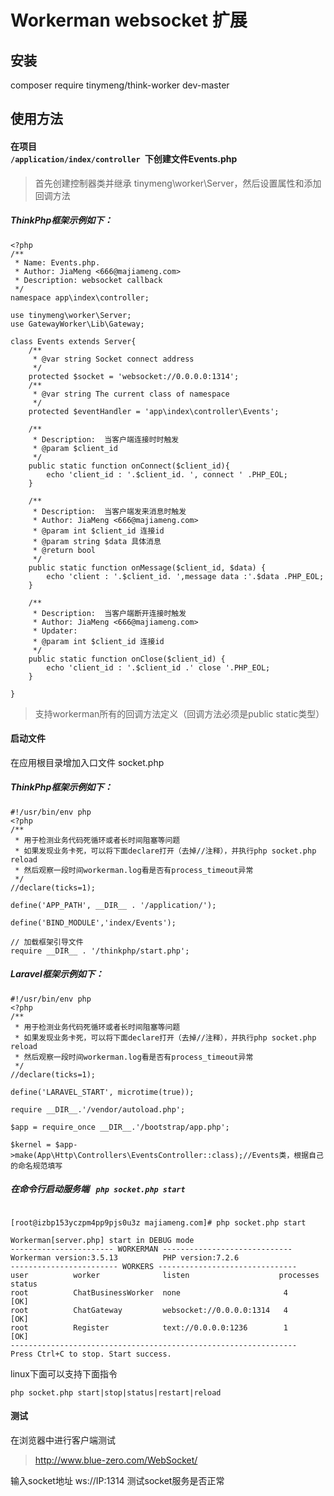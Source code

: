 Workerman websocket 扩展
===============

## 安装
composer require tinymeng/think-worker dev-master

## 使用方法

#### 在项目<code> /application/index/controller </code>下创建文件Events.php

> 首先创建控制器类并继承 tinymeng\worker\Server，然后设置属性和添加回调方法

##### ThinkPhp框架示例如下：
~~~
<?php
/**
 * Name: Events.php.
 * Author: JiaMeng <666@majiameng.com>
 * Description: websocket callback
 */
namespace app\index\controller;

use tinymeng\worker\Server;
use GatewayWorker\Lib\Gateway;

class Events extends Server{
    /**
     * @var string Socket connect address
     */
    protected $socket = 'websocket://0.0.0.0:1314';
    /**
     * @var string The current class of namespace
     */
    protected $eventHandler = 'app\index\controller\Events';

    /**
     * Description:  当客户端连接时时触发
     * @param $client_id
     */
    public static function onConnect($client_id){
        echo 'client_id : '.$client_id. ', connect ' .PHP_EOL;
    }

    /**
     * Description:  当客户端发来消息时触发
     * Author: JiaMeng <666@majiameng.com>
     * @param int $client_id 连接id
     * @param string $data 具体消息
     * @return bool
     */
    public static function onMessage($client_id, $data) {
        echo 'client : '.$client_id. ',message data :'.$data .PHP_EOL;
    }

    /**
     * Description:  当客户端断开连接时触发
     * Author: JiaMeng <666@majiameng.com>
     * Updater:
     * @param int $client_id 连接id
     */
    public static function onClose($client_id) {
        echo 'client_id : '.$client_id .' close '.PHP_EOL;
    }

}
~~~

> 支持workerman所有的回调方法定义（回调方法必须是public static类型）


#### 启动文件

在应用根目录增加入口文件 socket.php

##### ThinkPhp框架示例如下：
~~~
#!/usr/bin/env php
<?php
/**
 * 用于检测业务代码死循环或者长时间阻塞等问题
 * 如果发现业务卡死，可以将下面declare打开（去掉//注释），并执行php socket.php reload
 * 然后观察一段时间workerman.log看是否有process_timeout异常
 */
//declare(ticks=1);

define('APP_PATH', __DIR__ . '/application/');

define('BIND_MODULE','index/Events');

// 加载框架引导文件
require __DIR__ . '/thinkphp/start.php';
~~~

##### Laravel框架示例如下：
~~~
#!/usr/bin/env php
<?php
/**
 * 用于检测业务代码死循环或者长时间阻塞等问题
 * 如果发现业务卡死，可以将下面declare打开（去掉//注释），并执行php socket.php reload
 * 然后观察一段时间workerman.log看是否有process_timeout异常
 */
//declare(ticks=1);

define('LARAVEL_START', microtime(true));

require __DIR__.'/vendor/autoload.php';

$app = require_once __DIR__.'/bootstrap/app.php';

$kernel = $app->make(App\Http\Controllers\EventsController::class);//Events类，根据自己的命名规范填写

~~~


##### 在命令行启动服务端 <code> php socket.php start </code>

```liunx

[root@izbp153yczpm4pp9pjs0u3z majiameng.com]# php socket.php start

Workerman[server.php] start in DEBUG mode
----------------------- WORKERMAN -----------------------------
Workerman version:3.5.13          PHP version:7.2.6
------------------------ WORKERS -------------------------------
user          worker              listen                    processes status
root          ChatBusinessWorker  none                       4         [OK] 
root          ChatGateway         websocket://0.0.0.0:1314   4         [OK] 
root          Register            text://0.0.0.0:1236        1         [OK] 
----------------------------------------------------------------
Press Ctrl+C to stop. Start success.

```

linux下面可以支持下面指令
~~~
php socket.php start|stop|status|restart|reload
~~~

#### 测试

在浏览器中进行客户端测试

> http://www.blue-zero.com/WebSocket/

输入socket地址  ws://IP:1314 测试socket服务是否正常